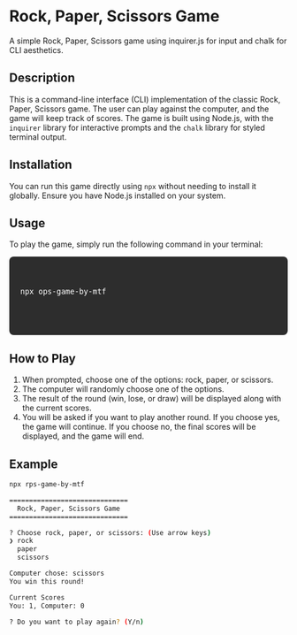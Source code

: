 # Rock, Paper, Scissors Game

A simple Rock, Paper, Scissors game using inquirer.js for input and chalk for CLI aesthetics.

## Description

This is a command-line interface (CLI) implementation of the classic Rock, Paper, Scissors game. The user can play against the computer, and the game will keep track of scores. The game is built using Node.js, with the `inquirer` library for interactive prompts and the `chalk` library for styled terminal output.

## Installation

You can run this game directly using `npx` without needing to install it globally. Ensure you have Node.js installed on your system.

## Usage

To play the game, simply run the following command in your terminal:

<div style="background-color: #2d2d2d; padding: 20px; border-radius: 8px;">
  <pre style="color: white; font-size: 16px;">
    <code>
npx ops-game-by-mtf
    </code>
  </pre>
</div>

## How to Play

1. When prompted, choose one of the options: rock, paper, or scissors.
2. The computer will randomly choose one of the options.
3. The result of the round (win, lose, or draw) will be displayed along with the current scores.
4. You will be asked if you want to play another round. If you choose yes, the game will continue. If you choose no, the final scores will be displayed, and the game will end.

## Example

```bash
npx rps-game-by-mtf

==============================
  Rock, Paper, Scissors Game
==============================

? Choose rock, paper, or scissors: (Use arrow keys)
❯ rock
  paper
  scissors

Computer chose: scissors
You win this round!

Current Scores
You: 1, Computer: 0

? Do you want to play again? (Y/n)
